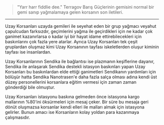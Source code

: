 > "Yarr harr fiddlie dee."
Terragov Barış Güçlerinin gemisini normal bir gemi sanıp yağmalamaya gelen korsanın son iletileri.
***

Uzay Korsanları uzayda gemileri ile seyehat eden bir grup yağmacı veyahut çapulcudan farksızdır, geçimlerini yağma ile geçirdikleri için ne kadar çok ganimet kazanırlarsa o kadar iyi bir hayat idame ettirebilecekleri için baskınlarını çok fazla yere atarlar. Ayrıca Uzay Korsanları tek çeşit gruplardan oluşmaz kimi Uzay Korsanının tayfası iskeletlerden oluşur kiminin tayfası ise insanlardan.

Uzay Korsanlarının Sendika ile bağlantısı ise plazmanın keşiflerine dayanır, Sendika ile anlaşarak Sendika destekli istasyon baskınları yapan Uzay Korsanları bu baskınlardan elde ettiği ganimetleri Sendikanın yardımları için bölüşür hatta Sendika Nanotrasen'e daha fazla salça olması adına kendi üst düzey personellerini korsanlara eğitim vermesi için zaman zaman gönderdiği bile olmuştur.

Uzay Korsanları istasyonu baskına gelmeden önce istasyona kargo mallarının %80'ini öksürmeleri için mesaj çeker. Bir süre bu mesaja geri dönüt oluşmazsa korsanlar kendi elleri ile malları almak için istasyona gelirler. Bunun amacı ise Korsanların kolay yoldan para kazanmaya çalışmasıdır.
